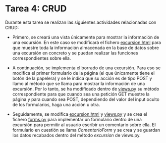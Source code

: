 # Tarea 4: CRUD

Durante esta tarea se realizan las siguientes actividades relacionadas con CRUD:

* Primero, se creará una vista únicamente para mostrar la información de una excursión. En este caso se modificará el fichero [excursion.html](https://github.com/mjls130598/Senderos/blob/main/rutas_granada/templates/rutas_granada/excursion.html) para que muestre toda la información almacenada en la base de datos sobre una excursión en concreto y se puedan realizar las funciones correspondientes sobre ella.

* A continuación, se implementa el borrado de una excursión. Para eso se modifica el primer formulario de la página (el que únicamente tiene el botón de la papelera) y se le indica que su acción es de tipo POST y llamo al método que se llama para mostrar la información de una excursión. Por lo tanto, se ha modificado dentro de [views.py](https://github.com/mjls130598/Senderos/blob/main/rutas_granada/views.py) su método correspondiente para que cuando sea una petición GET muestre la página y para cuando sea POST, dependiendo del valor del input oculto de los formularios, haga una acción u otra.

* Seguidamente, se modifica [excursion.html](https://github.com/mjls130598/Senderos/blob/main/rutas_granada/templates/rutas_granada/excursion.html) y [views.py](https://github.com/mjls130598/Senderos/blob/main/rutas_granada/views.py) y se crea el fichero [forms.py](https://github.com/mjls130598/Senderos/blob/main/rutas_granada/forms.py) para implementar un formulario dentro de una excursión para permitir al usuario escribir un comentario sobre ella. El formulario en cuestión se llama *ComentarioForm* y se crea y se guardan los datos recabados dentro del método *excursion* de views.py. 